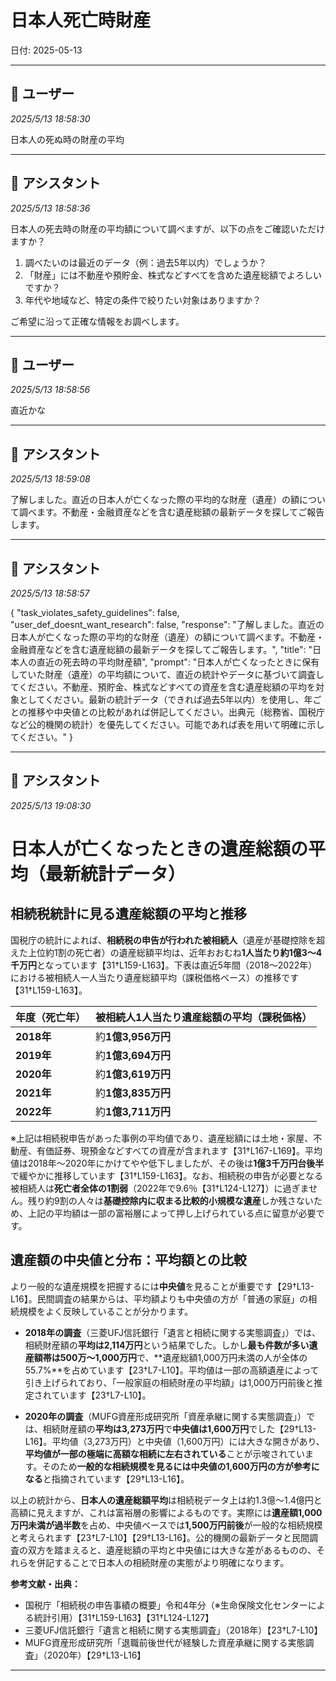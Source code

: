 # 日本人死亡時財産

日付: 2025-05-13

---

## 👤 ユーザー
*2025/5/13 18:58:30*

日本人の死ぬ時の財産の平均

---

## 🤖 アシスタント
*2025/5/13 18:58:36*

日本人の死去時の財産の平均額について調べますが、以下の点をご確認いただけますか？

1. 調べたいのは最近のデータ（例：過去5年以内）でしょうか？
2. 「財産」には不動産や預貯金、株式などすべてを含めた遺産総額でよろしいですか？
3. 年代や地域など、特定の条件で絞りたい対象はありますか？

ご希望に沿って正確な情報をお調べします。

---

## 👤 ユーザー
*2025/5/13 18:58:56*

直近かな

---

## 🤖 アシスタント
*2025/5/13 18:59:08*

了解しました。直近の日本人が亡くなった際の平均的な財産（遺産）の額について調べます。不動産・金融資産などを含む遺産総額の最新データを探してご報告します。

---

## 🤖 アシスタント
*2025/5/13 18:58:57*

{
  "task_violates_safety_guidelines": false,
  "user_def_doesnt_want_research": false,
  "response": "了解しました。直近の日本人が亡くなった際の平均的な財産（遺産）の額について調べます。不動産・金融資産などを含む遺産総額の最新データを探してご報告します。",
  "title": "日本人の直近の死去時の平均財産額",
  "prompt": "日本人が亡くなったときに保有していた財産（遺産）の平均額について、直近の統計やデータに基づいて調査してください。不動産、預貯金、株式などすべての資産を含む遺産総額の平均を対象としてください。最新の統計データ（できれば過去5年以内）を使用し、年ごとの推移や中央値との比較があれば併記してください。出典元（総務省、国税庁など公的機関の統計）を優先してください。可能であれば表を用いて明確に示してください。"
}

---

## 🤖 アシスタント
*2025/5/13 19:08:30*

# 日本人が亡くなったときの遺産総額の平均（最新統計データ）

## 相続税統計に見る遺産総額の平均と推移

国税庁の統計によれば、**相続税の申告が行われた被相続人**（遺産が基礎控除を超えた上位約1割の死亡者）の遺産総額平均は、近年おおむね**1人当たり約1億3～4千万円**となっています【31†L159-L163】。下表は直近5年間（2018～2022年）における被相続人一人当たり遺産総額平均（課税価格ベース）の推移です【31†L159-L163】。

| 年度（死亡年） | 被相続人1人当たり遺産総額の平均（課税価格） |
|---|---|
| **2018年** | 約**1億3,956万円** |
| **2019年** | 約**1億3,694万円** |
| **2020年** | 約**1億3,619万円** |
| **2021年** | 約**1億3,835万円** |
| **2022年** | 約**1億3,711万円** |

※上記は相続税申告があった事例の平均値であり、遺産総額には土地・家屋、不動産、有価証券、現預金などすべての資産が含まれます【31†L167-L169】。平均値は2018年～2020年にかけてやや低下しましたが、その後は**1億3千万円台後半**で緩やかに推移しています【31†L159-L163】。なお、相続税の申告が必要となる被相続人は**死亡者全体の1割弱**（2022年で9.6％【31†L124-L127】）に過ぎません。残り約9割の人々は**基礎控除内に収まる比較的小規模な遺産**しか残さないため、上記の平均額は一部の富裕層によって押し上げられている点に留意が必要です。

## 遺産額の中央値と分布：平均額との比較

より一般的な遺産規模を把握するには**中央値**を見ることが重要です【29†L13-L16】。民間調査の結果からは、平均額よりも中央値の方が「普通の家庭」の相続規模をよく反映していることが分かります。

- **2018年の調査**（三菱UFJ信託銀行「遺言と相続に関する実態調査」）では、相続財産額の**平均は2,114万円**という結果でした。しかし**最も件数が多い遺産額帯は500万～1,000万円**で、**遺産総額1,000万円未満の人が全体の55.7%**を占めています【23†L7-L10】。平均値は一部の高額遺産によって引き上げられており、「一般家庭の相続財産の平均額」は1,000万円前後と推定されています【23†L7-L10】。

- **2020年の調査**（MUFG資産形成研究所「資産承継に関する実態調査」）では、相続財産額の**平均は3,273万円**で**中央値は1,600万円**でした【29†L13-L16】。平均値（3,273万円）と中央値（1,600万円）には大きな開きがあり、**平均値が一部の極端に高額な相続に左右されている**ことが示唆されています。そのため**一般的な相続規模を見るには中央値の1,600万円の方が参考になる**と指摘されています【29†L13-L16】。

以上の統計から、**日本人の遺産総額平均**は相続税データ上は約1.3億～1.4億円と高額に見えますが、これは富裕層の影響によるものです。実際には**遺産額1,000万円未満が過半数**を占め、中央値ベースでは**1,500万円前後**が一般的な相続規模と考えられます【23†L7-L10】【29†L13-L16】。公的機関の最新データと民間調査の双方を踏まえると、遺産総額の平均と中央値には大きな差があるものの、それらを併記することで日本人の相続財産の実態がより明確になります。

**参考文献・出典：**

- 国税庁「相続税の申告事績の概要」令和4年分（※生命保険文化センターによる統計引用）【31†L159-L163】【31†L124-L127】  
- 三菱UFJ信託銀行「遺言と相続に関する実態調査」（2018年）【23†L7-L10】  
- MUFG資産形成研究所「退職前後世代が経験した資産承継に関する実態調査」（2020年）【29†L13-L16】

---
